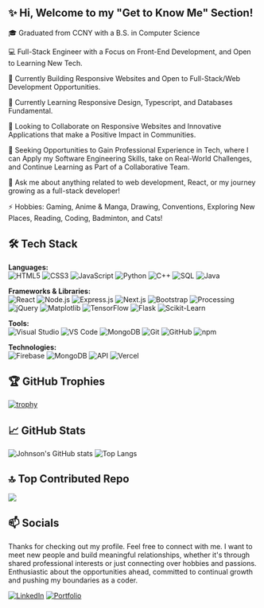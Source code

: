 ## ✨ Hi, Welcome to my "Get to Know Me" Section!

🎓 Graduated from CCNY with a B.S. in Computer Science 

💻 Full-Stack Engineer with a Focus on Front-End Development, and Open to Learning New Tech. 

🚀 Currently Building Responsive Websites and Open to Full-Stack/Web Development Opportunities. 

🌱 Currently Learning Responsive Design, Typescript, and Databases Fundamental.

👯 Looking to Collaborate on Responsive Websites and Innovative Applications that make a Positive Impact in Communities.

🤔 Seeking Opportunities to Gain Professional Experience in Tech, where I can Apply my Software Engineering Skills, take on Real-World Challenges, and Continue Learning as Part of a Collaborative Team.

💬 Ask me about anything related to web development, React, or my journey growing as a full-stack developer!

⚡ Hobbies: Gaming, Anime & Manga, Drawing, Conventions, Exploring New Places, Reading, Coding, Badminton, and Cats!

## 🛠️ Tech Stack

**Languages:**  
![HTML5](https://img.shields.io/badge/html5-%23E34F26.svg?style=for-the-badge&logo=html5&logoColor=white) ![CSS3](https://img.shields.io/badge/css3-%231572B6.svg?style=for-the-badge&logo=css3&logoColor=white) ![JavaScript](https://img.shields.io/badge/javascript-%23F7DF1E.svg?style=for-the-badge&logo=javascript&logoColor=black) ![Python](https://img.shields.io/badge/python-%233776AB.svg?style=for-the-badge&logo=python&logoColor=white) ![C++](https://img.shields.io/badge/c++-%2300599C.svg?style=for-the-badge&logo=c%2B%2B&logoColor=white) ![SQL](https://img.shields.io/badge/sql-%23007ACC.svg?style=for-the-badge&logo=postgresql&logoColor=white) ![Java](https://img.shields.io/badge/java-%23ED8B00.svg?style=for-the-badge&logo=java&logoColor=white)

**Frameworks & Libraries:**  
![React](https://img.shields.io/badge/react-%2320232a.svg?style=for-the-badge&logo=react&logoColor=%2361DAFB) ![Node.js](https://img.shields.io/badge/node.js-%23339933.svg?style=for-the-badge&logo=node.js&logoColor=white) ![Express.js](https://img.shields.io/badge/express.js-%23404d59.svg?style=for-the-badge) ![Next.js](https://img.shields.io/badge/next.js-%23000000.svg?style=for-the-badge&logo=next.js&logoColor=white) ![Bootstrap](https://img.shields.io/badge/bootstrap-%23563d7c.svg?style=for-the-badge&logo=bootstrap&logoColor=white) ![Processing](https://img.shields.io/badge/processing-%23FF2D20.svg?style=for-the-badge&logo=processingfoundation&logoColor=white) ![jQuery](https://img.shields.io/badge/jquery-%230769AD.svg?style=for-the-badge&logo=jquery&logoColor=white) ![Matplotlib](https://img.shields.io/badge/matplotlib-%23000000.svg?style=for-the-badge&logo=python&logoColor=white) ![TensorFlow](https://img.shields.io/badge/tensorflow-%23FF6F00.svg?style=for-the-badge&logo=tensorflow&logoColor=white) ![Flask](https://img.shields.io/badge/flask-%23000.svg?style=for-the-badge&logo=flask&logoColor=white) ![Scikit-Learn](https://img.shields.io/badge/scikit_learn-%23005057.svg?style=for-the-badge&logo=scikitlearn&logoColor=white)

**Tools:**  
![Visual Studio](https://img.shields.io/badge/visual_studio-%23007ACC.svg?style=for-the-badge&logo=visual-studio&logoColor=white) ![VS Code](https://img.shields.io/badge/visual_studio_code-%23007ACC.svg?style=for-the-badge&logo=visual-studio-code&logoColor=white) ![MongoDB](https://img.shields.io/badge/mongodb-%2347A248.svg?style=for-the-badge&logo=mongodb&logoColor=white) ![Git](https://img.shields.io/badge/git-%23F05032.svg?style=for-the-badge&logo=git&logoColor=white) ![GitHub](https://img.shields.io/badge/github-%23121011.svg?style=for-the-badge&logo=github&logoColor=white) ![npm](https://img.shields.io/badge/npm-%23000000.svg?style=for-the-badge&logo=npm&logoColor=white)

**Technologies:**  
![Firebase](https://img.shields.io/badge/firebase-%23FFCA28.svg?style=for-the-badge&logo=firebase&logoColor=black) ![MongoDB](https://img.shields.io/badge/mongodb-%2347A248.svg?style=for-the-badge&logo=mongodb&logoColor=white) ![API](https://img.shields.io/badge/API-blue?style=for-the-badge) ![Vercel](https://img.shields.io/badge/vercel-%23000000.svg?style=for-the-badge&logo=vercel&logoColor=white)

## 🏆 GitHub Trophies

[![trophy](https://github-profile-trophy.vercel.app/?username=jchen22002&theme=radical)](https://github.com/ryo-ma/github-profile-trophy)

## 📈 GitHub Stats

![Johnson's GitHub stats](https://github-readme-stats.vercel.app/api?username=jchen22002&show_icons=true&theme=radical)
![Top Langs](https://github-readme-stats.vercel.app/api/top-langs/?username=jchen22002&layout=compact&hide_progress=true&hide=percent&theme=radical)

## 🔝 Top Contributed Repo
![](https://github-contributor-stats.vercel.app/api?username=jchen22002&limit=5&theme=onedark&combine_all_yearly_contributions=true)

## 📫 Socials

Thanks for checking out my profile. Feel free to connect with me. I want to meet new people and build meaningful relationships, whether it's through shared professional interests or just connecting over hobbies and passions. Enthusiastic about the opportunities ahead, committed to continual growth and pushing my boundaries as a coder.

[![LinkedIn](https://img.shields.io/badge/-LinkedIn-blue?logo=linkedin&logoColor=white)](https://linkedin.com/in/jchen22002)
[![Portfolio](https://img.shields.io/badge/-Portfolio-black?style=flat)](https://jchen22002-portfolio.vercel.app/)

